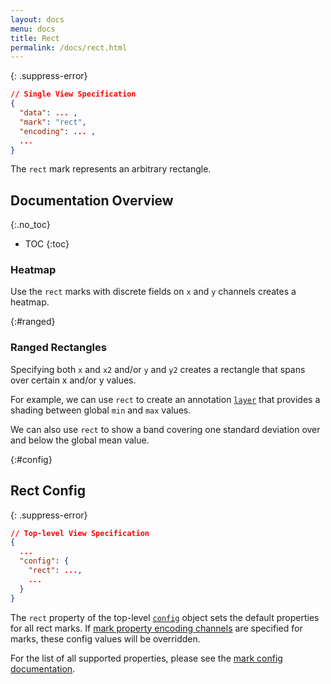 ```yaml
---
layout: docs
menu: docs
title: Rect
permalink: /docs/rect.html
---
```


{: .suppress-error}
```json
// Single View Specification
{
  "data": ... ,
  "mark": "rect",
  "encoding": ... ,
  ...
}
```

The `rect` mark represents an arbitrary rectangle.

## Documentation Overview
{:.no_toc}

- TOC
{:toc}

### Heatmap

Use the `rect` marks with discrete fields on `x` and `y` channels creates a heatmap.

<span class="vl-example" data-name="rect_heatmap"></span>

{:#ranged}
### Ranged Rectangles

Specifying both `x` and `x2` and/or `y` and `y2` creates a rectangle that spans over certain x and/or y values.

For example, we can use `rect` to create an annotation [`layer`](layer.html) that provides a shading between global `min` and `max` values.

<span class="vl-example" data-name="layer_rect_extent"></span>

We can also use `rect` to show a band covering one standard deviation over and below the global mean value.

<span class="vl-example" data-name="layer_global_mean_dev"></span>


{:#config}
## Rect Config

{: .suppress-error}
```json
// Top-level View Specification
{
  ...
  "config": {
    "rect": ...,
    ...
  }
}
```

The `rect` property of the top-level [`config`](config.html) object sets the default properties for all rect marks.  If [mark property encoding channels](encoding.html#mark-prop) are specified for marks, these config values will be overridden.

For the list of all supported properties, please see the [mark config documentation](mark.html#config).

